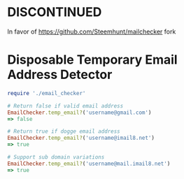 # DISCONTINUED
In favor of https://github.com/Steemhunt/mailchecker fork

# Disposable Temporary Email Address Detector

```ruby
require './email_checker'

# Return false if valid email address
EmailChecker.temp_email?('username@gmail.com')
=> false

# Return true if dogge email address
EmailChecker.temp_email?('username@imail8.net')
=> true

# Support sub domain variations
EmailChecker.temp_email?('username@mail.imail8.net')
=> true
```
